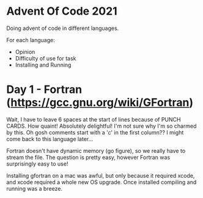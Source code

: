 # Advent Of Code 2021
Doing advent of code in different languages.

For each language:
* Opinion
* Difficulty of use for task
* Installing and Running

# Day 1 - Fortran (https://gcc.gnu.org/wiki/GFortran)
Wait, I have to leave 6 spaces at the start of lines because of PUNCH CARDS. How quaint! Absolutely delightful! I'm not sure why I'm so charmed by this. Oh gosh comments start with a 'c' in the first column?? I might come back to this language later...

Fortran doesn't have dynamic memory (go figure), so we really have to stream the file. The question is pretty easy, however Fortran was surprisingly easy to use!

Installing gfortran on a mac was awful, but only because it required xcode, and xcode required a whole new OS upgrade. Once installed compiling and running was a breeze.

